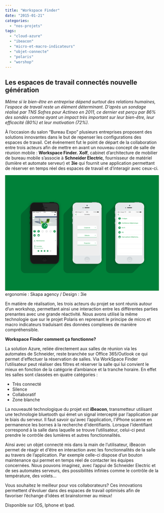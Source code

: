 ```yaml
---
title: "Workspace Finder"
date: "2015-01-21"
categories: 
  - "nos-projets"
tags: 
  - "cloud-azure"
  - "ibeacon"
  - "micro-et-macro-indicateurs"
  - "objet-connecte"
  - "polaris"
  - "worshop"
---
```


## Les espaces de travail connectés nouvelle génération

_Même si le bien-être en entreprise dépend surtout des relations humaines, l'espace de travail reste un élément déterminant. D'après un sondage réalisé par TNS Sofres pour Actineo en 2011, ce dernier est perçu par 86% des sondés comme ayant un impact très important sur leur bien-être, leur efficacité (80%) et leur motivation (72%)._

À l’occasion du salon “Bureau Expo” plusieurs entreprises proposent des solutions innovantes dans le but de repenser les configurations des espaces de travail. Cet événement fut le point de départ de la collaboration entre trois acteurs afin de mettre en avant un nouveau concept de salle de réunion mobile : **Workspace Finder.** **Xolf**, cabinet d’architecture de mobilier de bureau mobile s’associe à **Schneider Electric**, fournisseur de matériel (lumière et automate serveur) et **3ie** qui fournit une application permettant de réserver en temps réel des espaces de travail et d’interagir avec ceux-ci.

[![Mockup_SE-Workspace-Finder](/assets/images/Mockup_SE-Workspace-Finder.png)](/assets/images/Mockup_SE-Workspace-Finder.png) ergonomie : Skapa agency / Design : 3ie

En matière de réalisation, les trois acteurs du projet se sont réunis autour d’un workshop, permettant ainsi une interaction entre les différentes parties prenantes avec une grande réactivité. Nous avons utilisé la même technologie que sur le projet Polaris en reprenant le principe de micro et macro indicateurs traduisant des données complexes de manière compréhensible.

**Workspace Finder comment ça fonctionne?**

La solution Azure, reliée directement aux salles de réunion via les automates de Schneider, reste branchée sur Office 365/Outlook ce qui permet d'effectuer la réservation de salles. Via WorkSpace Finder l’utilisateur peut réaliser des filtres et réserver la salle qui lui convient le mieux en fonction de la catégorie d’ambiance et la tranche horaire. En effet les salles sont classées en quatre catégories :

- Très connecté
- Silence
- Collaboratif
- Zone blanche

La nouveauté technologique du projet est **iBeacon**, transmetteur utilisant une technologie bluetooth qui émet un signal intercepté par l’application par le biais du serveur. Il faut savoir qu'avec l’application, l'iPhone scanne en permanence les bornes à la recherche d'identifiants. Lorsque l’identifiant correspond à la salle dans laquelle se trouve l’utilisateur, celui-ci peut prendre le contrôle des lumières et autres fonctionnalités.

Ainsi avec un objet connecté mis dans la main de l’utilisateur, iBeacon permet de réagir et d'être en interaction avec les fonctionnalités de la salle au travers de l’application. Par exemple celle-ci dispose d’un bouton maintenance qui permet en temps réel de contacter les équipes concernées. Nous pouvons imaginez, avec l’appui de Schneider Electric et de ses automates serveurs, des possibilités infinies comme le contrôle de la température, des volets…

Vous souhaitez le meilleur pour vos collaborateurs? Ces innovations permettent d’évoluer dans des espaces de travail optimisés afin de favoriser l’échange d’idées et brainstormer au mieux!

Disponible sur IOS, Iphone et Ipad.

